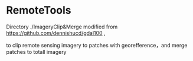 # RemoteTools
Directory ./ImageryClip&Merge modified from https://github.com/dennishucd/gdal100 ,

to clip remote sensing imagery to patches with georefference，and merge patches to totall imagery
